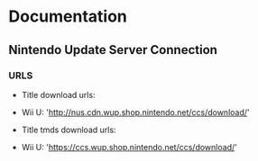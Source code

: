 # Documentation

## Nintendo Update Server Connection

### URLS

* Title download urls:
* Wii U: 'http://nus.cdn.wup.shop.nintendo.net/ccs/download/<titleid>'

* Title tmds download urls:
* Wii U: 'https://ccs.wup.shop.nintendo.net/ccs/download/<titleid>'
